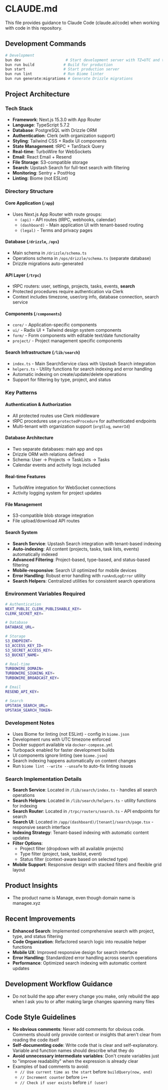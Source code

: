 # CLAUDE.md

This file provides guidance to Claude Code (claude.ai/code) when working with code in this repository.

## Development Commands

```bash
# Development
bun dev                    # Start development server with TZ=UTC and turbopack
bun run build             # Build for production
bun start                 # Start production server
bun run lint              # Run Biome linter
bun run generate:migrations # Generate Drizzle migrations
```

## Project Architecture

### Tech Stack
- **Framework**: Next.js 15.3.0 with App Router
- **Language**: TypeScript 5.7.2
- **Database**: PostgreSQL with Drizzle ORM
- **Authentication**: Clerk (with organization support)
- **Styling**: Tailwind CSS + Radix UI components
- **State Management**: tRPC + TanStack Query
- **Real-time**: TurboWire for WebSockets
- **Email**: React Email + Resend
- **File Storage**: S3-compatible storage
- **Search**: Upstash Search for full-text search with filtering
- **Monitoring**: Sentry + PostHog
- **Linting**: Biome (not ESLint)

### Directory Structure

#### Core Application (`/app`)
- Uses Next.js App Router with route groups:
  - `(api)` - API routes (tRPC, webhooks, calendar)
  - `(dashboard)` - Main application UI with tenant-based routing
  - `(legal)` - Terms and privacy pages

#### Database (`/drizzle`, `/ops`)
- Main schema in `/drizzle/schema.ts`
- Operations schema in `/ops/drizzle/schema.ts` (separate database)
- Drizzle migrations auto-generated

#### API Layer (`/trpc`)
- tRPC routers: user, settings, projects, tasks, events, **search**
- Protected procedures require authentication via Clerk
- Context includes timezone, user/org info, database connection, search service

#### Components (`/components`)
- `core/` - Application-specific components
- `ui/` - Radix UI + Tailwind design system components
- `form/` - Form components with editable text/date functionality
- `project/` - Project management specific components

#### Search Infrastructure (`/lib/search`)
- `index.ts` - Main SearchService class with Upstash Search integration
- `helpers.ts` - Utility functions for search indexing and error handling
- Automatic indexing on create/update/delete operations
- Support for filtering by type, project, and status

### Key Patterns

#### Authentication & Authorization
- All protected routes use Clerk middleware
- tRPC procedures use `protectedProcedure` for authenticated endpoints
- Multi-tenant with organization support (`orgSlug`, `ownerId`)

#### Database Architecture
- Two separate databases: main app and ops
- Drizzle ORM with relations defined
- Schema: User → Projects → TaskLists → Tasks
- Calendar events and activity logs included

#### Real-time Features
- TurboWire integration for WebSocket connections
- Activity logging system for project updates

#### File Management
- S3-compatible blob storage integration
- File upload/download API routes

#### Search System
- **Search Service**: Upstash Search integration with tenant-based indexing
- **Auto-indexing**: All content (projects, tasks, task lists, events) automatically indexed
- **Advanced Filtering**: Project-based, type-based, and status-based filtering
- **Mobile-responsive**: Search UI optimized for mobile devices
- **Error Handling**: Robust error handling with `runAndLogError` utility
- **Search Helpers**: Centralized utilities for consistent search operations

### Environment Variables Required
```bash
# Authentication
NEXT_PUBLIC_CLERK_PUBLISHABLE_KEY=
CLERK_SECRET_KEY=

# Database
DATABASE_URL=

# Storage
S3_ENDPOINT=
S3_ACCESS_KEY_ID=
S3_SECRET_ACCESS_KEY=
S3_BUCKET_NAME=

# Real-time
TURBOWIRE_DOMAIN=
TURBOWIRE_SIGNING_KEY=
TURBOWIRE_BROADCAST_KEY=

# Email
RESEND_API_KEY=

# Search
UPSTASH_SEARCH_URL=
UPSTASH_SEARCH_TOKEN=
```

### Development Notes
- Uses Biome for linting (not ESLint) - config in `biome.json`
- Development runs with UTC timezone enforced
- Docker support available via `docker-compose.yml`
- Turbopack enabled for faster development builds
- UI components ignore linting (see `biome.json`)
- Search indexing happens automatically on content changes
- Run `biome lint --write --unsafe` to auto-fix linting issues

### Search Implementation Details
- **Search Service**: Located in `/lib/search/index.ts` - handles all search operations
- **Search Helpers**: Located in `/lib/search/helpers.ts` - utility functions for indexing
- **Search Router**: Located in `/trpc/routers/search.ts` - API endpoints for search
- **Search UI**: Located in `/app/(dashboard)/[tenant]/search/page.tsx` - responsive search interface
- **Indexing Strategy**: Tenant-based indexing with automatic content updates
- **Filter Options**: 
  - Project filter (dropdown with all available projects)
  - Type filter (project, task, tasklist, event)
  - Status filter (context-aware based on selected type)
- **Mobile Support**: Responsive design with stacked filters and flexible grid layout

## Product Insights
- The product name is Manage, even though domain name is managee.xyz

## Recent Improvements
- **Enhanced Search**: Implemented comprehensive search with project, type, and status filtering
- **Code Organization**: Refactored search logic into reusable helper functions
- **Mobile UX**: Improved responsive design for search interface
- **Error Handling**: Standardized error handling across search operations
- **Performance**: Optimized search indexing with automatic content updates

## Development Workflow Guidance
- Do not build the app after every change you make, only rebuild the app when I ask you to or after making large changes spanning many files

## Code Style Guidelines
- **No obvious comments**: Never add comments for obvious code. Comments should only provide context or insights that aren't clear from reading the code itself
- **Self-documenting code**: Write code that is clear and self-explanatory. Variable and function names should describe what they do
- **Avoid unnecessary intermediate variables**: Don't create variables just to "improve readability" when the expression is already clear
- Examples of bad comments to avoid:
  - `// Use current time as the start` before `buildQuery(now, end)`
  - `// Increment counter` before `i++`
  - `// Check if user exists` before `if (user)`